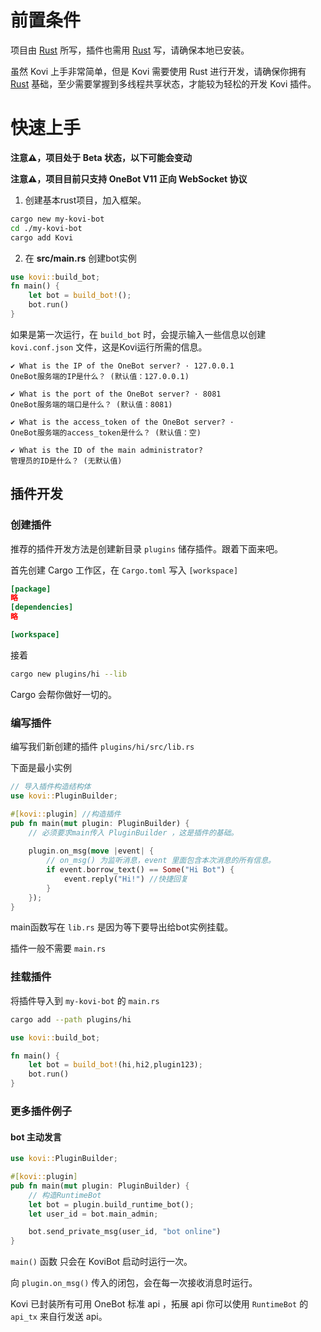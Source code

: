 # 前置条件

项目由 [Rust](#) 所写，插件也需用 [Rust](#) 写，请确保本地已安装。

虽然 Kovi 上手非常简单，但是 Kovi 需要使用 Rust 进行开发，请确保你拥有 [Rust](#) 基础，至少需要掌握到多线程共享状态，才能较为轻松的开发 Kovi 插件。

# 快速上手

**注意⚠️，项目处于 Beta 状态，以下可能会变动**

**注意⚠️，项目目前只支持 OneBot V11 正向 WebSocket 协议**

1. 创建基本rust项目，加入框架。

```bash
cargo new my-kovi-bot
cd ./my-kovi-bot
cargo add Kovi
```

2. 在 **src/main.rs** 创建bot实例
```rust
use kovi::build_bot;
fn main() {
    let bot = build_bot!();
    bot.run()
}
```

如果是第一次运行，在 `build_bot` 时，会提示输入一些信息以创建 `kovi.conf.json` 文件，这是Kovi运行所需的信息。

```
✔ What is the IP of the OneBot server? · 127.0.0.1
OneBot服务端的IP是什么？ (默认值：127.0.0.1)

✔ What is the port of the OneBot server? · 8081
OneBot服务端的端口是什么？ (默认值：8081)

✔ What is the access_token of the OneBot server? · 
OneBot服务端的access_token是什么？ (默认值：空)

✔ What is the ID of the main administrator? 
管理员的ID是什么？ (无默认值)
```


## 插件开发

### 创建插件

推荐的插件开发方法是创建新目录 `plugins` 储存插件。跟着下面来吧。

首先创建 Cargo 工作区，在 `Cargo.toml` 写入 `[workspace]`

```toml
[package]
略
[dependencies]
略

[workspace]
```

接着

```bash
cargo new plugins/hi --lib
```

Cargo 会帮你做好一切的。

### 编写插件

编写我们新创建的插件 `plugins/hi/src/lib.rs`

下面是最小实例

```rust
// 导入插件构造结构体
use kovi::PluginBuilder;

#[kovi::plugin] //构造插件
pub fn main(mut plugin: PluginBuilder) {
    // 必须要求main传入 PluginBuilder ，这是插件的基础。
    
    plugin.on_msg(move |event| {
        // on_msg() 为监听消息，event 里面包含本次消息的所有信息。
        if event.borrow_text() == Some("Hi Bot") {
            event.reply("Hi!") //快捷回复
        }
    });
}
```

main函数写在 `lib.rs` 是因为等下要导出给bot实例挂载。

插件一般不需要 `main.rs`

### 挂载插件

将插件导入到 `my-kovi-bot` 的 `main.rs`

```bash
cargo add --path plugins/hi  
```

```rust
use kovi::build_bot;

fn main() {
    let bot = build_bot!(hi,hi2,plugin123);
    bot.run()
}
```

### 更多插件例子

#### bot 主动发言

```rust
use kovi::PluginBuilder;

#[kovi::plugin]
pub fn main(mut plugin: PluginBuilder) {
    // 构造RuntimeBot
    let bot = plugin.build_runtime_bot();
    let user_id = bot.main_admin;

    bot.send_private_msg(user_id, "bot online")
}
```

`main()` 函数 只会在 KoviBot 启动时运行一次。

向 `plugin.on_msg()` 传入的闭包，会在每一次接收消息时运行。

Kovi 已封装所有可用 OneBot 标准 api ，拓展 api 你可以使用 `RuntimeBot` 的 `api_tx` 来自行发送 api。